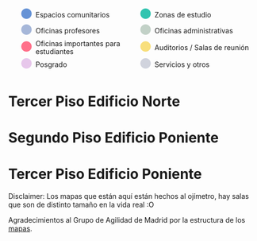 <script src="https://d3js.org/d3.v3.min.js"></script>

<style>

#legend {
    display: flex;
    flex-wrap: wrap;
}

#legend li {
    list-style-type: none;
    display: flex;
    align-items: center;
    width: 50%;
    margin-left: 0;
    margin-bottom: 0.3em;
    line-height: 1.1;
}

#legend li span {
    font-size: 2em;
    margin-top: -0.1em;
    margin-right: 0.2em;
}

.piso {
     stroke: #1f1954;
     stroke-width: 2;
     fill: #e4e4f2;
}

.objeto_sala path {
    stroke: #1f1954;
}

.objeto_sala text {
    text-anchor: middle;
    alignment-baseline: middle;
    font-weight: normal;
    font-family: Helvetica;
}

.objeto_sala:hover text {
    font-weight: bold;
}

.objeto_sala_black text {
    color: white;
}

.convivencia {
    color: #6693d6;
    fill: currentColor;
}

.objeto_sala:hover .convivencia {
    fill: #a6afb5;
}

.sala_de_estudio {
    color: #31c4b0;
    fill: currentColor;
}

.objeto_sala:hover .sala_de_estudio {
    fill: #a6afb5;
}

.auditorio {
    color: #f8df7c;
    fill: currentColor;
}

.objeto_sala:hover .auditorio {
    fill: #a6afb5;
}

.oficina_admin {
    color: #c2d1c7;
    fill: currentColor;
}

.objeto_sala:hover .oficina_admin {
    fill: #a6afb5;
}

.oficina_profe {
    color: #a6b7d9;
    fill: currentColor;
}

.objeto_sala:hover .oficina_profe {
    fill: #a6afb5;
}

.oficina_importante {
    color: #ff708a;
    fill: currentColor;
}

.objeto_sala:hover .oficina_importante {
    fill: #a6afb5;
}

.posgrado {
    color: #e7c7eb;
    fill: currentColor;
}

.objeto_sala:hover .posgrado {
    fill: #a6afb5;
}

.otros {
    color: #d0d3dd;
    fill: currentColor;
}

.objeto_sala:hover .otros {
    fill: #a6afb5;
}

svg text {
    font-size: 2em;
}

</style>

<ul id="legend">
    <li><span class="convivencia">●</span> Espacios comunitarios</li>
    <li><span class="sala_de_estudio">●</span> Zonas de estudio</li>
    <li><span class="oficina_profe">●</span> Oficinas profesores</li>
    <li><span class="oficina_admin">●</span> Oficinas administrativas</li>
    <li><span class="oficina_importante">●</span> Oficinas importantes para estudiantes</li>
    <li><span class="auditorio">●</span> Auditorios / Salas de reunión</li>
    <li><span class="posgrado">●</span> Posgrado</li>
    <li><span class="otros">●</span> Servicios y otros</li>
</ul>

# Tercer Piso Edificio Norte

<div id="mapa_old_dcc">

<script>

var width = document.getElementById("mapa_old_dcc").offsetWidth
var height = width*430/706


var svg = d3.select("#mapa_old_dcc")
            .append("svg")
            .attr("width", width)
            .attr("height", height);

var group = svg.append('g')
                .attr("transform", "translate("+ width*1/20 + "," + height/43*5 + ") rotate(" + 0 + ")");

var line = d3.svg.line()
                    .x(function(d) {return d.x})
                    .y(function(d) {return d.y});


//Fondo del mapa
var datos_fondo = [
            {x: 0, y: 0},
            {x: width/10*9, y: 0},
            {x: width/10*9, y: height/43*33},
            {x: 0, y: height/43*33},
            {x: 0, y: 0}
            ]

group.append("g").selectAll("path")
                    .data([datos_fondo])
                    .enter()
                    .append("path")
                    .attr("d", line)
                    .attr("class", "piso");


//Laboratorio Lorenzo
var datos_lorenzo = [
            {x: 0, y: 0},
            {x: width/5, y: 0},
            {x: width/5, y: height*8/43},
            {x: 0, y: height*8/43},
            {x: 0, y: 0}
            ];

var lorenzo = group.append("g")
                .attr("transform", "translate(" + 0 + "," + (height/430*165 - height*12/86)  + ")")
                .attr("class", "objeto_sala");

lorenzo.selectAll("path")
            .data([datos_lorenzo])
            .enter()
            .append("path")
            .attr("d", line)
            .attr("class", "sala_de_estudio");

    lorenzo.append("text")
        .attr("transform", "translate(" + width/10 + "," + height*4/43  + ")")
        .text("Laboratorio Lorenzo");

//Sala Misteriosa de al lado de laboratorio lorenzo
var datos_lab_dichato = [
            {x: 0, y: 0},
            {x: width/5, y: 0},
            {x: width/5, y: height*4/43},
            {x: 0, y: height*4/43},
            {x: 0, y: 0}
            ];

var lab_dichato = group.append("g")
                                .attr("transform", "translate(" + 0 + "," + (height/430*245 - height*12/86)  + ")")
                                .attr("class", "objeto_sala");

lab_dichato.selectAll("path")
                        .data([datos_lab_dichato])
                        .enter()
                        .append("path")
                        .attr("d", line)
                        .attr("class", "posgrado");

    lab_dichato.append("text")
            .attr("transform", "translate(" + width/10 + "," + height*5/86  + ")")
        .text("Laboratorio Dichato");

//Sala Fundadores
var datos_sala_fundadores = [
            {x: 0, y: 0},
            {x: width*125/1000, y: 0},
            {x: width*125/1000, y: height*6/43},
            {x: -width/80, y: height*6/43},
            {x: 0, y: 0}
            ];

var sala_fundadores = group.append("g")
                        .attr("transform", "translate(" + width*275/1000 + "," + (height/430*165 - height*12/86)  + ")")
                        .attr("class", "objeto_sala");

sala_fundadores.selectAll("path")
            .data([datos_sala_fundadores])
            .enter()
            .append("path")
            .attr("d", line)
            .attr("class", "auditorio");

    sala_fundadores.append("text")
            .attr("transform", "translate(" + width*135/2000 + "," + height*2/43  + ")")
            .text("Sala");

    sala_fundadores.append("text")
            .attr("transform", "translate(" + width*135/2000 + "," + height*4/43  + ")")
            .text("Fundadores");

//Sala misteriosa al lado de la fundadores
var datos_sala_al_lado_fundadores = [
            {x: -width/80, y: height*6/43},
            {x: width*125/1000, y: height*6/43},
            {x: width*125/1000, y: height*12/43},
            {x: width/80, y: height*12/43},
            {x: -width/80, y: height*6/43}
            ];

var sala_al_lado_fundadores = group.append("g")
                        .attr("transform", "translate(" + width*275/1000 + "," + (height/430*165 - height*12/86)  + ")")
                        .attr("class", "objeto_sala");

sala_al_lado_fundadores.selectAll("path")
            .data([datos_sala_al_lado_fundadores])
            .enter()
            .append("path")
            .attr("d", line)
            .attr("class", "auditorio");

    sala_al_lado_fundadores.append("text")
            .attr("transform", "translate(" + width*135/2000 + "," + height*8/43  + ")")
            .text("Sala de");   

sala_al_lado_fundadores.append("text")
        .attr("transform", "translate(" + width*135/2000 + "," + height*10/43  + ")")
        .text("Reuniones");              

//Banho 1       
var datos_banho_1_fondo = [
            {x: 0, y: 0},
            {x: width/20, y: 0},
            {x: width/20, y: height*12/43},
            {x: 0, y: height*12/43},
            {x: 0, y: 0}
            ];

var datos_banho_1 = [
            {x: width/160, y: 0},
            {x: width/20 - width/160, y: 0},
            {x: width/20 - width/160, y: height*11/43},
            {x: width/160, y: height*11/43},
            {x: width/160, y: 0}
            ];

var banho_1_fondo = group.append("g")
        .attr("transform", "translate(" + width*8/20 + "," + (height/430*165 - height*12/86)  + ")")

banho_1_fondo.selectAll("path")
        .data([datos_banho_1_fondo])
        .enter()
        .append("path")
        .attr("d", line)
        .attr("class", "otros");

var banho_1 = group.append("g")
        .attr("transform", "translate(" + width*8/20 + "," + (height/430*165 - height*12/86)  + ")")
        .attr("class", "objeto_sala");


banho_1.selectAll("path")
        .data([datos_banho_1])
        .enter()
        .append("path")
        .attr("d", line)
        .attr("class", "otros");
 
    banho_1.append("text")
            .attr("transform", "translate(" + width/40 + "," + height*6/43  + ") rotate(90)")
            .text("Baño ♂");

//Entrada
var datos_entrada = [
            {x: 0, y: 0},
            {x: width*3/20, y: 0},
            {x: width*3/20, y: height*12/43},
            {x: 0, y: height*12/43},
            {x: 0, y: 0}
            ];

var entrada = group.append("g")
        .attr("transform", "translate(" + width*9/20 + "," + (height/430*165 - height*12/86)  + ")")
        .attr("class", "objeto_sala");

entrada.selectAll("path")
            .data([datos_entrada])
            .enter()
            .append("path")
            .attr("d", line)
            .attr("class", "otros");

    entrada.append("text")
            .attr("transform", "translate(" + width*3/40 + "," + height*6/43  + ")")
            .text("Entrada");

//Resto de la estructura del medio
var datos_resto = [
            {x: 0, y: 0},
            {x: width/10, y: 0},
            {x: width*3/40, y: +height*12/43},
            {x: 0, y: +height*12/43},
            {x: 0, y: 0}
            ];

group.append("g")
        .attr("transform", "translate(" + width*6/10 + "," + (height/430*165 - height*12/86)  + ")")
        .selectAll("path")
            .data([datos_resto])
            .enter()
            .append("path")
            .attr("d", line)
            .attr("class", "otros");


//Cocina
var datos_cocina = [
            {x: 0, y: 0},
            {x: width*1/20, y: 0},
            {x: width*1/20, y: height*6/43},
            {x: 0, y: height*6/43},
            {x: 0, y: 0}
            ];

var cocina = group.append("g")
        .attr("transform", "translate(" + width*625/1000 + "," + (height/430*165 - height*12/86)  + ")")
        .attr("class", "objeto_sala");

cocina.selectAll("path")
            .data([datos_cocina])
            .enter()
            .append("path")
            .attr("d", line)
            .attr("class", "otros");
       
    cocina.append("text")
            .attr("transform", "translate(" + width/40 + "," + height*3/43  + ") rotate(90)")
            .text("Cocina");

//Banho_2       

var datos_banho_2 = [
            {x: width/160, y: 0},
            {x: width*1/20, y: 0},
            {x: width*1/20, y: height*22/172},
            {x: width/160, y: height*22/172},
            {x: width/160, y: 0}
            ];

var cocina = group.append("g")
        .attr("transform", "translate(" + width*600/1000 + "," + (height/430*225 - height*12/86)  + ")")
        .attr("class", "objeto_sala");

cocina.selectAll("path")
            .data([datos_banho_2])
            .enter()
            .append("path")
            .attr("d", line)
            .attr("class", "otros");
         
    cocina.append("text")
            .attr("transform", "translate(" + width/40 + "," + height*3/43  + ") rotate(90)")
            .text("Baño ♀");

//Auditorio Ramon Picarte
var datos_picarte = [
            {x: width/40, y: 0},
            {x: width*15/100, y: 0},
            {x: width*15/100, y: height*12/43},
            {x: 0, y: height*12/43},
            {x: width/40, y: 0}
            ];

var picarte = group.append("g")
        .attr("transform", "translate(" + width*15/20 + "," + (height/430*225 - height*12/43)  + ")")
        .attr("class", "objeto_sala");

picarte.selectAll("path")
            .data([datos_picarte])
            .enter()
            .append("path")
            .attr("d", line)
            .attr("class", "auditorio");

    picarte.append("text")
            .attr("transform", "translate(" + width*17/200 + "," + height*5/43  + ")")
            .text("Auditorio");

    picarte.append("text")
            .attr("transform", "translate(" + width*17/200 + "," + height*7/43  + ")")
            .text("Ramón Picarte");

//La Salita
var datos_salita = [
            {x: 0, y: 0},
            {x: width/100*15, y: 0},
            {x: width/100*15, y: height/430*75},
            {x: 0, y: height/430*75},
            {x: 0, y: 0}
            ];

var salita = group.append("g")
        .attr("transform", "translate(" + 0 + "," + 0  + ")")
        .attr("class", "objeto_sala");

salita.selectAll("path")
            .data([datos_salita])
            .enter()
            .append("path")
            .attr("d", line)
            .attr("class", "convivencia");

    salita.append("text")
            .attr("transform", "translate(" + width*15/200 + "," + height*75/860  + ")")
            .text("La Salita");

//La Ofisalita      
var datos_ofisalita = [
            {x: 0, y: 0},
            {x: width/100*5, y: 0},
            {x: width/100*5, y: height/430*75},
            {x: 0, y: height/430*75},
            {x: 0, y: 0}
            ];

var ofisalita = group.append("g")
                    .attr("transform", "translate(" + width*15/100 + "," + 0  + ")")
                    .attr("class", "objeto_sala");      

ofisalita.selectAll("path")
            .data([datos_ofisalita])
            .enter()
            .append("path")
            .attr("d", line)
            .attr("class", "convivencia");

    ofisalita.append("text")
            .attr("transform", "translate(" + width*5/200 + "," + height*75/860  + ") rotate(90)")
            .text("Ofisalita");           

//Dirección
var datos_direccion = [
            {x: 0, y: 0},
            {x: width/100*5*2.5, y: 0},
            {x: width/100*5*2.5, y: height/430*104},
            {x: 0, y: height/430*104},
            {x: 0, y: 0}
            ];

var direccion_departamento = group.append("g")
                    .attr("transform", "translate(" + width*5*15.5/100 + "," + 0  + ")")
                    .attr("class", "objeto_sala");

direccion_departamento.selectAll("path")
            .data([datos_direccion])
            .enter()
            .append("path")
            .attr("d", line)
            .attr("class", "oficina_admin");

    direccion_departamento.append("text")
            .attr("transform", "translate(" + width*12.5/200 + "," + height*100/860  + ")")
            .text("Dirección");

//El resto de las salas
for(i = 4; i < 9; i++){
    var datos_misteriosos = [
            {x: 0, y: 0},
            {x: width/100*5, y: 0},
            {x: width/100*5, y: height/430*75},
            {x: 0, y: height/430*75},
            {x: 0, y: 0}
            ];

    var sala_misteriosa = group.append("g")
                            .attr("transform", "translate(" + width*5/100*i + "," + 0  + ")")
                            .attr("class", "objeto_sala");

    sala_misteriosa.selectAll("path")
                        .data([datos_misteriosos])
                        .enter()
                        .append("path")
                        .attr("d", line)
                        .attr("class", "oficina_admin");

        sala_misteriosa.append("text")
            .attr("transform", "translate(" + width*5/200 + "," + height*75/860  + ") rotate(90)")
            .text("Oficina " + (331 - (i - 4)) );           
}

//Secretarias PEC
var datos_sec_pec = [
            {x: 0, y: 0},
            {x: width/100*10, y: 0},
            {x: width/100*10, y: height/430*75},
            {x: 0, y: height/430*75},
            {x: 0, y: 0}
            ];

    var sala_sec_pec = group.append("g")
            .attr("transform", "translate(" + width*5/100*(9) + "," + 0  + ")")
            .attr("class", "objeto_sala");

    sala_sec_pec.selectAll("path")
                .data([datos_sec_pec])
                .enter()
                .append("path")
                .attr("d", line)
                .attr("class", "oficina_admin");

        sala_sec_pec.append("text")
            .attr("transform", "translate(" + width*10/200 + "," + height*60/860  + ")")
            .text("Oficina");

        sala_sec_pec.append("text")
            .attr("transform", "translate(" + width*10/200 + "," + height*90/860  + ")")
            .text(326);


//Jefe PEC
var datos_jefe_pec = [
            {x: 0, y: 0},
            {x: width/100*7.5, y: 0},
            {x: width/100*7.5, y: height/430*75},
            {x: 0, y: height/430*75},
            {x: 0, y: 0}
            ];

    var sala_jefe_pec = group.append("g")
            .attr("transform", "translate(" + width*5/100*(11) + "," + 0  + ")")
            .attr("class", "objeto_sala");

    sala_jefe_pec.selectAll("path")
                .data([datos_jefe_pec])
                .enter()
                .append("path")
                .attr("d", line)
                .attr("class", "oficina_admin");

        sala_jefe_pec.append("text")
            .attr("transform", "translate(" + width*7.5/200 + "," + height*75/860  + ") rotate(90)")
            .text("Oficina " + (325) );

//El resto de las salas
for(i = 11; i < 14; i++){
    var datos_misteriosos = [
            {x: 0, y: 0},
            {x: width/100*5, y: 0},
            {x: width/100*5, y: height/430*75},
            {x: 0, y: height/430*75},
            {x: 0, y: 0}
            ];

    var sala_misteriosa = group.append("g")
                            .attr("transform", "translate(" + width*5/100*(i + 1.5) + "," + 0  + ")")
                            .attr("class", "objeto_sala");

    sala_misteriosa.selectAll("path")
                        .data([datos_misteriosos])
                        .enter()
                        .append("path")
                        .attr("d", line)
                        .attr("class", "oficina_admin");

        sala_misteriosa.append("text")
            .attr("transform", "translate(" + width*5/200 + "," + height*75/860  + ") rotate(90)")
            .text("Oficina " + (331 - (i - 4)) );
}


for(i = 2; i < 18; i++){
    var datos_misteriosos = [
            {x: 0, y: 0},
            {x: width/100*5, y: 0},
            {x: width/100*5, y: height/430*75},
            {x: 0, y: height/430*75},
            {x: 0, y: 0}
            ];

    var sala_misteriosa = group.append("g")
                            .attr("transform", "translate(" + width*5/100*i + "," + height/430*255  + ")")
                            .attr("class", "objeto_sala");

    sala_misteriosa.selectAll("path")
                        .data([datos_misteriosos])
                        .enter()
                        .append("path")
                        .attr("d", line)
                        .attr("class", "oficina_profe");

        sala_misteriosa.append("text")
            .attr("transform", "translate(" + width*5/200 + "," + height*75/860  + ") rotate(90)")
            .text("Oficina " + (301 + i) );
}



</script>
</div>



# Segundo Piso Edificio Poniente

<div id="mapa_2do_piso_poniente">

<script>
var width = document.getElementById("mapa_2do_piso_poniente").offsetWidth
var height = width*430/706


var svg = d3.select("#mapa_2do_piso_poniente")
            .append("svg")
            .attr("width", width)
            .attr("height", height);

var group = svg.append('g')
                .attr("transform", "translate("+ width*1/20 + "," + height/43*5 + ") rotate(" + 0 + ")");

var new_height = height/43*33
var new_width = width/10*9

//Fondo del mapa
var datos_fondo = [
            {x: 0, y: 0},
            {x: new_width, y: new_height*50/302},
            {x: new_width, y: new_height},
            {x: 0, y: new_height},
            {x: 0, y: 0}
            ]

group.append("g").selectAll("path")
                    .data([datos_fondo])
                    .enter()
                    .append("path")
                    .attr("d", line)
                    .attr("class", "piso");

//Lab Toqui
var datos_lab_toqui = [
            {x: 0, y: 0},
            {x: new_width/910*200, y: new_height/302*11},
            {x: new_width/910*200, y: new_height/302*113},
            {x: 0, y: new_height/302*113},
            {x: 0, y: 0}
            ];

var lab_toqui = group.append("g")
                        .attr("transform", "translate(" + (new_width/910*250) + "," + (new_height/302*14)  + ")")
                        .attr("class", "objeto_sala");


lab_toqui.selectAll("path")
            .data([datos_lab_toqui])
            .enter()
            .append("path")
            .attr("d", line)
            .attr("class", "sala_de_estudio");


    lab_toqui.append("text")
            .attr("transform", "translate(" + new_width/910*100 + "," + (new_height/302*56 - height/43)  + ")")
            .text("Laboratorio");

    lab_toqui.append("text")
            .attr("transform", "translate(" + new_width/910*100 + "," + (new_height/302*56 + height/43)  + ")")
            .text("Toqui");

//Escalera
var escalera = group.append("g")
                        .attr("transform", "translate(" + (new_width/910*505) + "," + (new_height/302*100)  + ")")
                        .attr("class", "objeto_sala");

escalera.selectAll("circle")
            .data([[]])
            .enter()
            .append("circle")
            .attr("class", "otros")
            .style("stroke", "#1f1954")
            .attr("r", new_width/910*50)
            .attr("cx", 0)
            .attr("cy", 0);
            
escalera.append("text")
            .text("Escalera");

//Impresora
var datos_impresora = [
        {x: 0, y: 0},
        {x: new_width/910*50, y: 0},
        {x: new_width/910*50, y: new_height/302*50},
        {x: 0, y: new_height/302*50},
        {x: 0, y: 0}
        ];

var impresora = group.append("g")
                        .attr("transform", "translate(" + new_width/910*12*50 + "," + new_height/302*77  + ")")
                        .attr("class", "objeto_sala");

impresora.selectAll("path")
                    .data([datos_impresora])
                    .enter()
                    .append("path")
                    .attr("d", line)
                    .attr("class", "otros");

    impresora.append("text")
        .attr("transform", "translate(" + new_width/910*25 + "," + new_height/302*25 + ")")
        .text("Printer");

//Pieza Aseo
var datos_pieza_aseo = [
        {x: 0, y: 0},
        {x: new_width/910*50, y: new_height/302*11/4},
        {x: new_width/910*50, y: new_height/302*183/2},
        {x: 0, y: new_height/302*183/2},
        {x: 0, y: 0}
        ];

var pieza_aseo = group.append("g")
                        .attr("transform", "translate(" + new_width/910*650 + "," + new_height/604*72  + ")")
                        .attr("class", "objeto_sala");

pieza_aseo.selectAll("path")
                    .data([datos_pieza_aseo])
                    .enter()
                    .append("path")
                    .attr("d", line)
                    .attr("class", "oficina_admin");
   
    pieza_aseo.append("text")
        .attr("transform", "translate(" + (new_width/910*25) + "," + (new_height/302*178/4) + ") rotate(90)")
        .text("Auxiliares Aseo");

//Jefa de Estudios
var datos_jefa_estudios = [
        {x: 0, y: 0},
        {x: new_width/910*50, y: new_height/302*11/4},
        {x: new_width/910*50, y: new_height/302*89},
        {x: 0, y: new_height/302*89},
        {x: 0, y: 0}
        ];

var jefa_estudios = group.append("g")
                        .attr("transform", "translate(" + new_width/910*700 + "," + new_height/604*(72 + 11/2)  + ")")
                        .attr("class", "objeto_sala");

jefa_estudios.selectAll("path")
                    .data([datos_jefa_estudios])
                    .enter()
                    .append("path")
                    .attr("d", line)
                    .attr("class", "oficina_importante");

    jefa_estudios.append("text")
        .attr("transform", "translate(" + (new_width/910*25 + new_width/910*10) + "," + (new_height/302*178/4) + ") rotate(90)")
        .text("Jefa");

    jefa_estudios.append("text")
        .attr("transform", "translate(" + (new_width/910*25 - new_width/910*10) + "," + (new_height/302*178/4) + ") rotate(90)")
        .text("Estudios");

//Secretaría Docente
var datos_secretaria_docente = [
        {x: 0, y: 0},
        {x: new_width/910*100, y: new_height/302*11/2},
        {x: new_width/910*100, y: new_height/302*66},
        {x: 0, y: new_height/302*66},
        {x: 0, y: 0}
        ];

var secretaria_docente = group.append("g")
                        .attr("transform", "translate(" + new_width/910*750 + "," + new_height/604*83  + ")")
                        .attr("class", "objeto_sala");

secretaria_docente.selectAll("path")
                    .data([datos_secretaria_docente])
                    .enter()
                    .append("path")
                    .attr("d", line)
                    .attr("class", "oficina_importante");

    secretaria_docente.append("text")
        .attr("transform", "translate(" + new_width/910*50 + "," + (new_height/302*183/4 - new_height/604*11 - height/43) + ")")
        .text("Secretaría");

    secretaria_docente.append("text")
        .attr("transform", "translate(" + new_width/910*50 + "," + (new_height/302*183/4  - new_height/604*11 + height/43) + ")")
        .text("Docente");

for(i = 1; i < 15; i++){
    var datos_misteriosos = [
            {x: 0, y: 0},
            {x: new_width/910*50, y: 0},
            {x: new_width/910*50, y: new_height/302*100},
            {x: 0, y: new_height/302*100},
            {x: 0, y: 0}
            ];

    var sala_misteriosa = group.append("g")
                            .attr("transform", "translate(" + new_width/910*i*50 + "," + new_height/302*202  + ")")
                            .attr("class", "objeto_sala");

    sala_misteriosa.selectAll("path")
                        .data([datos_misteriosos])
                        .enter()
                        .append("path")
                        .attr("d", line)
                        .attr("class", "oficina_profe");

        sala_misteriosa.append("text")
            .attr("transform", "translate(" + new_width/910*25 + "," + new_height/302*50 + ") rotate(90)")
            .text("Oficina " + (223 - i) );
}

var datos_sala_reuniones = [
        {x: 0, y: 0},
        {x: new_width/910*100, y: 0},
        {x: new_width/910*100, y: new_height/302*100},
        {x: 0, y: new_height/302*100},
        {x: 0, y: 0}
        ];

var sala_reuniones = group.append("g")
                        .attr("transform", "translate(" + new_width/910*15*50 + "," + new_height/302*202  + ")")
                        .attr("class", "objeto_sala");

sala_reuniones.selectAll("path")
                    .data([datos_sala_reuniones])
                    .enter()
                    .append("path")
                    .attr("d", line)
                    .attr("class", "auditorio");

    sala_reuniones.append("text")
        .attr("transform", "translate(" + new_width/910*50 + "," + new_height/302*50 + ") rotate(90)")
        .text("Sala Reuniones");

//Cocina
var datos_cocina = [
        {x: 0, y: 0},
        {x: new_width/910*25, y: 0},
        {x: new_width/910*25, y: new_height/302*100},
        {x: 0, y: new_height/302*100},
        {x: 0, y: 0}
        ];

var cocina = group.append("g")
                        .attr("transform", "translate(" + new_width/910*16.5*50 + "," + new_height/302*177  + ")")
                        .attr("class", "objeto_sala");

cocina.selectAll("path")
                    .data([datos_cocina])
                    .enter()
                    .append("path")
                    .attr("d", line)
                    .attr("class", "otros");

    cocina.append("text")
        .attr("transform", "translate(" + new_width/910*25/2 + "," + new_height/302*50 + ") rotate(90)")
        .text("Cocina");
</script>
</div>

# Tercer Piso Edificio Poniente

<div id="mapa_3ro_piso_poniente">

<script>
var width = document.getElementById("mapa_3ro_piso_poniente").offsetWidth
var height = width*430/706


var svg = d3.select("#mapa_3ro_piso_poniente")
            .append("svg")
            .attr("width", width)
            .attr("height", height);

var group = svg.append('g')
                .attr("transform", "translate("+ width*1/20 + "," + height/43*5 + ") rotate(" + 0 + ")");

var new_height = height/43*33
var new_width = width/10*9

//Fondo del mapa
var datos_fondo = [
            {x: 0, y: 0},
            {x: new_width, y: new_height*50/302},
            {x: new_width, y: new_height},
            {x: 0, y: new_height},
            {x: 0, y: 0}
            ]

group.append("g").selectAll("path")
                    .data([datos_fondo])
                    .enter()
                    .append("path")
                    .attr("d", line)
                    .attr("class", "piso");

//Lab Eniac
var datos_lab_eniac = [
            {x: 0, y: 0},
            {x: new_width/910*100, y: new_height/302*11/2},
            {x: new_width/910*100, y: new_height/302*125},
            {x: 0, y: new_height/302*125},
            {x: 0, y: 0}
            ];

var lab_eniac = group.append("g")
                        .attr("transform", "translate(" + (new_width/910*50) + "," + (new_height/604*6)  + ")")
                        .attr("class", "objeto_sala");

lab_eniac.selectAll("path")
            .data([datos_lab_eniac])
            .enter()
            .append("path")
            .attr("d", line)
            .attr("class", "sala_de_estudio");
           
    lab_eniac.append("text")
            .attr("transform", "translate(" + new_width/910*50 + "," + (new_height/302*65 - height/43)  + ")")
            .text("Laboratorio");

    lab_eniac.append("text")
            .attr("transform", "translate(" + new_width/910*50 + "," + (new_height/302*65 + height/43)  + ")")
            .text("Eniac");                  

//Lab Colossus
var datos_lab_colossus = [
            {x: 0, y: 0},
            {x: new_width/910*100, y: new_height/302*11/2},
            {x: new_width/910*100, y: new_height/302*119},
            {x: 0, y: new_height/302*119},
            {x: 0, y: 0}
            ];

var lab_colossus = group.append("g")
                        .attr("transform", "translate(" + (new_width/910*150) + "," + (new_height/604*17)  + ")")
                        .attr("class", "objeto_sala");

lab_colossus.selectAll("path")
            .data([datos_lab_colossus])
            .enter()
            .append("path")
            .attr("d", line)
            .attr("class", "posgrado");
          
    lab_colossus.append("text")
            .attr("transform", "translate(" + new_width/910*50 + "," + (new_height/302*59 - height/43)  + ")")
            .text("Laboratorio");

    lab_colossus.append("text")
            .attr("transform", "translate(" + new_width/910*50 + "," + (new_height/302*59 + height/43)  + ")")
            .text("Colossus");                   

//Auditorio Flajolet
var datos_aud_flajolet = [
            {x: 0, y: 0},
            {x: new_width/910*100, y: new_height/302*11/2},
            {x: new_width/910*100, y: new_height/302*148},
            {x: 0, y: new_height/302*148},
            {x: 0, y: 0}
            ];

var aud_flajolet = group.append("g")
                        .attr("transform", "translate(" + (new_width/910*250) + "," + (new_height/302*14)  + ")")
                        .attr("class", "objeto_sala");

aud_flajolet.selectAll("path")
            .data([datos_aud_flajolet])
            .enter()
            .append("path")
            .attr("d", line)
            .attr("class", "auditorio");

    aud_flajolet.append("text")
            .attr("transform", "translate(" + new_width/910*50 + "," + (new_height/302*74 - 3*height/43)  + ")")
            .text("Sala");

    aud_flajolet.append("text")
            .attr("transform", "translate(" + new_width/910*50 + "," + (new_height/302*74 - height/43)  + ")")
            .text("Phillipe");

    aud_flajolet.append("text")
            .attr("transform", "translate(" + new_width/910*50 + "," + (new_height/302*74 + height/43)  + ")")
            .text("\"Algorithmix\"");

    aud_flajolet.append("text")
            .attr("transform", "translate(" + new_width/910*50 + "," + (new_height/302*74 + 3*height/43)  + ")")
            .text("Flajolet");

//Lab Anakena
var datos_lab_anakena = [
            {x: 0, y: new_height/302*11/2},
            {x: new_width/910*100, y: new_height/302*11},
            {x: new_width/910*100, y: new_height/302*148},
            {x: 0, y: new_height/302*148},
            {x: 0, y: new_height/302*11/2}
            ];

var lab_anakena = group.append("g")
                        .attr("transform", "translate(" + (new_width/910*350) + "," + (new_height/302*14)  + ")")
                        .attr("class", "objeto_sala");

lab_anakena.selectAll("path")
            .data([datos_lab_anakena])
            .enter()
            .append("path")
            .attr("d", line)
            .attr("class", "posgrado");
             
    lab_anakena.append("text")
            .attr("transform", "translate(" + new_width/910*50 + "," + (new_height/302*74 - height/43)  + ")")
            .text("Laboratorio");

    lab_anakena.append("text")
            .attr("transform", "translate(" + new_width/910*50 + "," + (new_height/302*74 + height/43)  + ")")
            .text("Anakena");

//Escalera
var escalera = group.append("g")
                        .attr("transform", "translate(" + (new_width/910*505) + "," + (new_height/302*100)  + ")")
                        .attr("class", "objeto_sala");

escalera.selectAll("circle")
            .data([[]])
            .enter()
            .append("circle")
            .attr("class", "otros")
            .style("stroke", "#1f1954")
            .attr("r", new_width/910*50)
            .attr("cx", 0)
            .attr("cy", 0);

escalera.append("text")
            .text("Escalera");

//Impresora
var datos_impresora = [
        {x: 0, y: 0},
        {x: new_width/910*50, y: 0},
        {x: new_width/910*50, y: new_height/302*50},
        {x: 0, y: new_height/302*50},
        {x: 0, y: 0}
        ];

var impresora = group.append("g")
                        .attr("transform", "translate(" + new_width/910*12*50 + "," + new_height/302*77  + ")")
                        .attr("class", "objeto_sala");

impresora.selectAll("path")
                    .data([datos_impresora])
                    .enter()
                    .append("path")
                    .attr("d", line)
                    .attr("class", "otros");

    impresora.append("text")
        .attr("transform", "translate(" + new_width/910*25 + "," + new_height/302*25 + ")")
        .text("Printer");

//Ada Lovelace
var datos_ada_lovelace = [
        {x: 0, y: 0},
        {x: new_width/910*100, y: new_height/302*11/2},
        {x: new_width/910*100, y: new_height/302*183/2},
        {x: 0, y: new_height/302*183/2},
        {x: 0, y: 0}
        ];

var ada_lovelace = group.append("g")
                        .attr("transform", "translate(" + new_width/910*650 + "," + new_height/604*72  + ")")
                        .attr("class", "objeto_sala");

ada_lovelace.selectAll("path")
                    .data([datos_ada_lovelace])
                    .enter()
                    .append("path")
                    .attr("d", line)
                    .attr("class", "auditorio");

    ada_lovelace.append("text")
        .attr("transform", "translate(" + new_width/910*50 + "," + (new_height/302*183/4 - height*2/43) + ")")
        .text("Sala");

    ada_lovelace.append("text")
        .attr("transform", "translate(" + new_width/910*50 + "," + new_height/302*183/4 + ")")
        .text("Ada");

    ada_lovelace.append("text")
        .attr("transform", "translate(" + new_width/910*50 + "," + (new_height/302*183/4 + height*2/43) + ")")
        .text("Lovelace");

//Grace Hopper
var datos_grace_hopper = [
        {x: 0, y: 0},
        {x: new_width/910*100, y: new_height/302*11/2},
        {x: new_width/910*100, y: new_height/302*183/2 - new_height/604*11},
        {x: 0, y: new_height/302*183/2 - new_height/604*11},
        {x: 0, y: 0}
        ];

var grace_hopper = group.append("g")
                        .attr("transform", "translate(" + new_width/910*750 + "," + new_height/604*83  + ")")
                        .attr("class", "objeto_sala");

grace_hopper.selectAll("path")
                    .data([datos_grace_hopper])
                    .enter()
                    .append("path")
                    .attr("d", line)
                    .attr("class", "auditorio");

    grace_hopper.append("text")
        .attr("transform", "translate(" + new_width/910*50 + "," + (new_height/302*183/4 - new_height/604*11 - height*2/43) + ")")
        .text("Sala");

    grace_hopper.append("text")
        .attr("transform", "translate(" + new_width/910*50 + "," + (new_height/302*183/4  - new_height/604*11) + ")")
        .text("Grace");

    grace_hopper.append("text")
        .attr("transform", "translate(" + new_width/910*50 + "," + (new_height/302*183/4  - new_height/604*11 + height*2/43) + ")")
        .text("Hopper");

for(i = 1; i < 15; i++){
    var datos_misteriosos = [
            {x: 0, y: 0},
            {x: new_width/910*50, y: 0},
            {x: new_width/910*50, y: new_height/302*100},
            {x: 0, y: new_height/302*100},
            {x: 0, y: 0}
            ];

    var sala_misteriosa = group.append("g")
                            .attr("transform", "translate(" + new_width/910*i*50 + "," + new_height/302*202  + ")")
                            .attr("class", "objeto_sala");

    sala_misteriosa.selectAll("path")
                        .data([datos_misteriosos])
                        .enter()
                        .append("path")
                        .attr("d", line)
                        .attr("class", "oficina_profe");

        sala_misteriosa.append("text")
            .attr("transform", "translate(" + new_width/910*25 + "," + new_height/302*50 + ") rotate(90)")
            .text("Oficina " + (324 - i) );
}

var datos_sala_sistemas = [
        {x: 0, y: 0},
        {x: new_width/910*100, y: 0},
        {x: new_width/910*100, y: new_height/302*100},
        {x: 0, y: new_height/302*100},
        {x: 0, y: 0}
        ];

var sistemas = group.append("g")
                        .attr("transform", "translate(" + new_width/910*15*50 + "," + new_height/302*202  + ")")
                        .attr("class", "objeto_sala");

sistemas.selectAll("path")
                    .data([datos_sala_sistemas])
                    .enter()
                    .append("path")
                    .attr("d", line)
                    .attr("class", "oficina_importante");

    sistemas.append("text")
        .attr("transform", "translate(" + new_width/910*50 + "," + new_height/302*50 + ") rotate(90)")
        .text("Sistemas");

//Datos Cocina
var datos_cocina = [
        {x: 0, y: 0},
        {x: new_width/910*25, y: 0},
        {x: new_width/910*25, y: new_height/302*100},
        {x: 0, y: new_height/302*100},
        {x: 0, y: 0}
        ];

var cocina = group.append("g")
                        .attr("transform", "translate(" + new_width/910*16.5*50 + "," + new_height/302*177  + ")")
                        .attr("class", "objeto_sala");

cocina.selectAll("path")
                    .data([datos_cocina])
                    .enter()
                    .append("path")
                    .attr("d", line)
                    .attr("class", "otros");

    cocina.append("text")
        .attr("transform", "translate(" + new_width/910*25/2 + "," + new_height/302*50 + ") rotate(90)")
        .text("Cocina");
</script>

</div>

Disclaimer: Los mapas que están aquí están hechos al ojímetro, hay salas que son de distinto tamaño en la vida real :O

Agradecimientos al Grupo de Agilidad de Madrid por la estructura de los [mapas](https://salas-uchile.herokuapp.com/).
